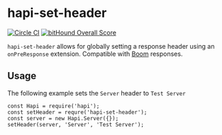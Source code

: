 # hapi-set-header

[![Circle CI](https://circleci.com/gh/davidwood/hapi-set-header/tree/master.svg?style=svg)](https://circleci.com/gh/davidwood/hapi-set-header/tree/master)
[![bitHound Overall Score](https://www.bithound.io/github/davidwood/hapi-set-header/badges/score.svg)](https://www.bithound.io/github/davidwood/hapi-set-header)

`hapi-set-header` allows for globally setting a response header using an `onPreResponse` extension. Compatible with [Boom](https://www.npmjs.com/package/boom) responses.

## Usage

The following example sets the `Server` header to `Test Server`

```
const Hapi = require('hapi');
const setHeader = requre('hapi-set-header');
const server = new Hapi.Server({});
setHeader(server, 'Server', 'Test Server');
```
